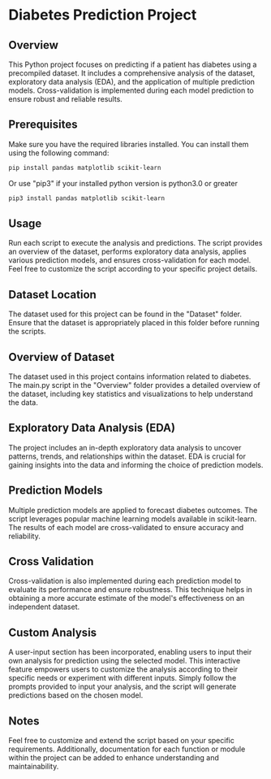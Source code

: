 # Diabetes Prediction Project

## Overview

This Python project focuses on predicting if a patient has diabetes using a precompiled dataset. It includes a comprehensive analysis of the dataset, exploratory data analysis (EDA), and the application of multiple prediction models. Cross-validation is implemented during each model prediction to ensure robust and reliable results.

## Prerequisites

Make sure you have the required libraries installed. You can install them using the following command:

```bash
pip install pandas matplotlib scikit-learn
```
Or use "pip3" if your installed python version is python3.0 or greater

```bash
pip3 install pandas matplotlib scikit-learn
```

## Usage

Run each script to execute the analysis and predictions. The script provides an overview of the dataset, performs exploratory data analysis, applies various prediction models, and ensures cross-validation for each model. Feel free to customize the script according to your specific project details.

## Dataset Location
The dataset used for this project can be found in the "Dataset" folder. Ensure that the dataset is appropriately placed in this folder before running the scripts.

## Overview of Dataset

The dataset used in this project contains information related to diabetes. The main.py script in the "Overview" folder provides a detailed overview of the dataset, including key statistics and visualizations to help understand the data.

## Exploratory Data Analysis (EDA)

The project includes an in-depth exploratory data analysis to uncover patterns, trends, and relationships within the dataset. EDA is crucial for gaining insights into the data and informing the choice of prediction models.

## Prediction Models

Multiple prediction models are applied to forecast diabetes outcomes. The script leverages popular machine learning models available in scikit-learn. The results of each model are cross-validated to ensure accuracy and reliability.

## Cross Validation

Cross-validation is also implemented during each prediction model to evaluate its performance and ensure robustness. This technique helps in obtaining a more accurate estimate of the model's effectiveness on an independent dataset.

## Custom Analysis

A user-input section has been incorporated, enabling users to input their own analysis for prediction using the selected model. This interactive feature empowers users to customize the analysis according to their specific needs or experiment with different inputs. Simply follow the prompts provided to input your analysis, and the script will generate predictions based on the chosen model.

## Notes

Feel free to customize and extend the script based on your specific requirements. Additionally, documentation for each function or module within the project can be added to enhance understanding and maintainability.
